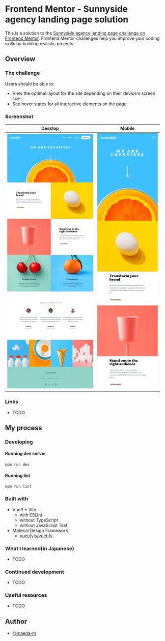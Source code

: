 # Frontend Mentor - Sunnyside agency landing page solution

This is a solution to the [Sunnyside agency landing page challenge on Frontend Mentor](https://www.frontendmentor.io/challenges/sunnyside-agency-landing-page-7yVs3B6ef). Frontend Mentor challenges help you improve your coding skills by building realistic projects.

## Overview

### The challenge

Users should be able to:

- View the optimal layout for the site depending on their device's screen size
- See hover states for all interactive elements on the page

### Screenshot

| Desktop | Mobile |
| :-----: | :----: |
| ![Desktop](docs/assets/images/screenshot-desktop.png) | ![Mobile](docs/assets/images/screenshot-mobile.png) |

### Links

- TODO

## My process

### Developing

#### Running dev server

```
npm run dev
```

#### Running lint

```
npm run lint
```

### Built with

- Vue3 + Vite
  - with ESLint
  - without TypeScript
  - without JavaScript Test
- Material Design Framework
  - [vuetifyjs/vuetify](https://github.com/vuetifyjs/vuetify)

### What I learned(in Japanese)

- TODO

### Continued development

- TODO

### Useful resources

- TODO

## Author

- [@maeda-m](https://github.com/maeda-m)
